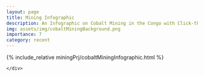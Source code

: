 ```yaml
---
layout: page
title: Mining Infographic
description: An Infographic on Cobalt Mining in the Congo with Click-through to a Tableau Dashboard
img: assets/img/cobaltMiningBackground.png 
importance: 7
category: recent
---
```

<div class="row">
    <div class="col-12 mt-3 mt-md-0">
    
{% include_relative miningPrj/cobaltMiningInfographic.html %}

    </div>
</div>
